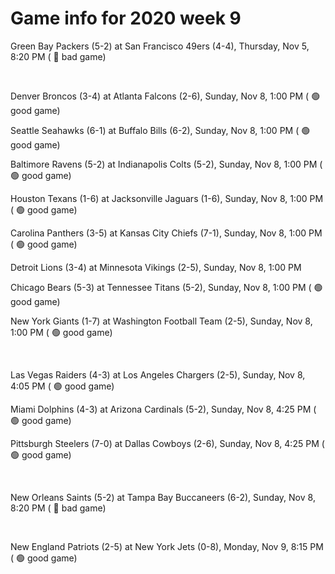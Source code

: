 # Game info for 2020 week 9

Green Bay Packers (5-2) at San Francisco 49ers (4-4), Thursday, Nov 5, 8:20 PM (	:red_circle: bad game)


<br/>

Denver Broncos (3-4) at Atlanta Falcons (2-6), Sunday, Nov 8, 1:00 PM (	:green_circle: good game)

Seattle Seahawks (6-1) at Buffalo Bills (6-2), Sunday, Nov 8, 1:00 PM (	:green_circle: good game)

Baltimore Ravens (5-2) at Indianapolis Colts (5-2), Sunday, Nov 8, 1:00 PM (	:green_circle: good game)

Houston Texans (1-6) at Jacksonville Jaguars (1-6), Sunday, Nov 8, 1:00 PM (	:green_circle: good game)

Carolina Panthers (3-5) at Kansas City Chiefs (7-1), Sunday, Nov 8, 1:00 PM (	:green_circle: good game)

Detroit Lions (3-4) at Minnesota Vikings (2-5), Sunday, Nov 8, 1:00 PM

Chicago Bears (5-3) at Tennessee Titans (5-2), Sunday, Nov 8, 1:00 PM (	:green_circle: good game)

New York Giants (1-7) at Washington Football Team (2-5), Sunday, Nov 8, 1:00 PM (	:green_circle: good game)


<br/>

Las Vegas Raiders (4-3) at Los Angeles Chargers (2-5), Sunday, Nov 8, 4:05 PM (	:green_circle: good game)

Miami Dolphins (4-3) at Arizona Cardinals (5-2), Sunday, Nov 8, 4:25 PM (	:green_circle: good game)

Pittsburgh Steelers (7-0) at Dallas Cowboys (2-6), Sunday, Nov 8, 4:25 PM (	:green_circle: good game)


<br/>

New Orleans Saints (5-2) at Tampa Bay Buccaneers (6-2), Sunday, Nov 8, 8:20 PM (	:red_circle: bad game)


<br/>

New England Patriots (2-5) at New York Jets (0-8), Monday, Nov 9, 8:15 PM (	:green_circle: good game)

